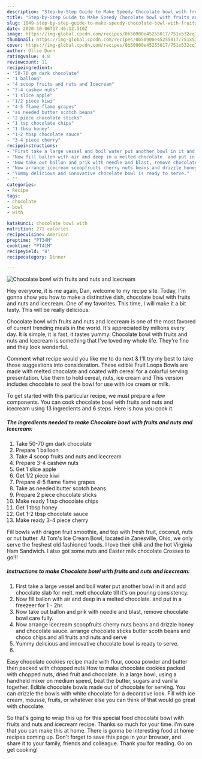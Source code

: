 ```yaml
---
description: "Step-by-Step Guide to Make Speedy Chocolate bowl with fruits and nuts and Icecream"
title: "Step-by-Step Guide to Make Speedy Chocolate bowl with fruits and nuts and Icecream"
slug: 1849-step-by-step-guide-to-make-speedy-chocolate-bowl-with-fruits-and-nuts-and-icecream
date: 2020-10-06T17:46:12.510Z
image: https://img-global.cpcdn.com/recipes/0b50900e45255017/751x532cq70/chocolate-bowl-with-fruits-and-nuts-and-icecream-recipe-main-photo.jpg
thumbnail: https://img-global.cpcdn.com/recipes/0b50900e45255017/751x532cq70/chocolate-bowl-with-fruits-and-nuts-and-icecream-recipe-main-photo.jpg
cover: https://img-global.cpcdn.com/recipes/0b50900e45255017/751x532cq70/chocolate-bowl-with-fruits-and-nuts-and-icecream-recipe-main-photo.jpg
author: Ollie Dunn
ratingvalue: 4.8
reviewcount: 11
recipeingredient:
- "50-70 gm dark chocolate"
- "1 balloon"
- "4 scoop fruits and nuts and Icecream"
- "3-4 cashew nuts"
- "1 slice apple"
- "1/2 piece kiwi"
- "4-5 flame flame grapes"
- "as needed butter scotch beans"
- "2 piece chocolate sticks"
- "1 tsp chocolate chips"
- "1 tbsp honey"
- "1-2 tbsp chocolate sauce"
- "3-4 piece cherry"
recipeinstructions:
- "First take a large vessel and boil water put another bowl in it and add chocolate slab for melt. melt chocolate till it&#39;s on pouring consistency."
- "Now fill ballon with air and deep in a melted chocolate. and put in a freezeer for 1 - 2hr."
- "Now take out ballon and prik with needle and blast, remove chocolate bowl care fully."
- "Now arrange icecream scoopfruits cherry nuts beans and drizzle honey and chocolate sauce. arrange chocolate sticks butter scoth beans and choco chips.and all fruits and nuts and serve"
- "Yummy delicious and innovative chocolate bowl is ready to serve."
- ""
categories:
- Recipe
tags:
- chocolate
- bowl
- with

katakunci: chocolate bowl with 
nutrition: 271 calories
recipecuisine: American
preptime: "PT34M"
cooktime: "PT41M"
recipeyield: "4"
recipecategory: Dinner

---
```



![Chocolate bowl with fruits and nuts and Icecream](https://img-global.cpcdn.com/recipes/0b50900e45255017/751x532cq70/chocolate-bowl-with-fruits-and-nuts-and-icecream-recipe-main-photo.jpg)

Hey everyone, it is me again, Dan, welcome to my recipe site. Today, I'm gonna show you how to make a distinctive dish, chocolate bowl with fruits and nuts and icecream. One of my favorites. This time, I will make it a bit tasty. This will be really delicious.

Chocolate bowl with fruits and nuts and Icecream is one of the most favored of current trending meals in the world. It's appreciated by millions every day. It is simple, it is fast, it tastes yummy. Chocolate bowl with fruits and nuts and Icecream is something that I've loved my whole life. They're fine and they look wonderful.

Comment what recipe would you like me to do next &amp; I&#39;ll try my best to take those suggestions into consideration. These edible Fruit Loops Bowls are made with melted chocolate and coated with cereal for a colorful serving presentation. Use them to hold cereal, nuts, ice cream and This version includes chocolate to seal the bowl for use with ice cream or milk.


To get started with this particular recipe, we must prepare a few components. You can cook chocolate bowl with fruits and nuts and icecream using 13 ingredients and 6 steps. Here is how you cook it.

<!--inarticleads1-->

##### The ingredients needed to make Chocolate bowl with fruits and nuts and Icecream:

1. Take 50-70 gm dark chocolate
1. Prepare 1 balloon
1. Take 4 scoop fruits and nuts and Icecream
1. Prepare 3-4 cashew nuts
1. Get 1 slice apple
1. Get 1/2 piece kiwi
1. Prepare 4-5 flame flame grapes
1. Take as needed butter scotch beans
1. Prepare 2 piece chocolate sticks
1. Make ready 1 tsp chocolate chips
1. Get 1 tbsp honey
1. Get 1-2 tbsp chocolate sauce
1. Make ready 3-4 piece cherry


Fill bowls with dragon fruit smoothie, and top with fresh fruit, coconut, nuts or nut butter. At Tom&#39;s Ice Cream Bowl, located in Zanesville, Ohio, we only serve the freshest old fashioned foods. I love their chili and the hot Virginia Ham Sandwich. I also got some nuts and Easter milk chocolate Crosses to go!!! 

<!--inarticleads2-->

##### Instructions to make Chocolate bowl with fruits and nuts and Icecream:

1. First take a large vessel and boil water put another bowl in it and add chocolate slab for melt. melt chocolate till it&#39;s on pouring consistency.
1. Now fill ballon with air and deep in a melted chocolate. and put in a freezeer for 1 - 2hr.
1. Now take out ballon and prik with needle and blast, remove chocolate bowl care fully.
1. Now arrange icecream scoopfruits cherry nuts beans and drizzle honey and chocolate sauce. arrange chocolate sticks butter scoth beans and choco chips.and all fruits and nuts and serve
1. Yummy delicious and innovative chocolate bowl is ready to serve.
1. 


Easy chocolate cookies recipe made with flour, cocoa powder and butter then packed with chopped nuts How to make chocolate cookies packed with chopped nuts, dried fruit and chocolate. In a large bowl, using a handheld mixer on medium speed, beat the butter, sugars and vanilla together. Edible chocolate bowls made out of chocolate for serving. You can drizzle the bowls with white chocolate for a decorative look. Fill with ice cream, mousse, fruits, or whatever else you can think of that would go great with chocolate. 

So that's going to wrap this up for this special food chocolate bowl with fruits and nuts and icecream recipe. Thanks so much for your time. I'm sure that you can make this at home. There is gonna be interesting food at home recipes coming up. Don't forget to save this page in your browser, and share it to your family, friends and colleague. Thank you for reading. Go on get cooking!
